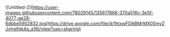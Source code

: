 ![Untitled-2](https://user-images.githubusercontent.com/78029145/135617866-370a516c-3e5f-4077-ae28-6dbbe5902832.jpg(https://drive.google.com/file/d/1htxwFDABMrMX05myZJvhgifqkAs_e16i/view?usp=sharing)
